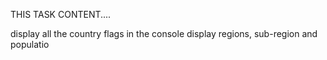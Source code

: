THIS TASK CONTENT....

display all the country flags in the console 
  display   regions, sub-region and populatio